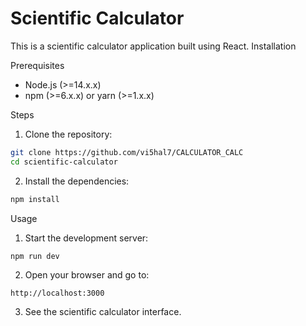 # Scientific Calculator

This is a scientific calculator application built using React.
Installation

Prerequisites

- Node.js (>=14.x.x)
- npm (>=6.x.x) or yarn (>=1.x.x)

Steps

1. Clone the repository:

```sh
git clone https://github.com/vi5hal7/CALCULATOR_CALC
cd scientific-calculator
```

2. Install the dependencies:

```sh
npm install
```



Usage

1. Start the development server:

```sh
npm run dev
```


2. Open your browser and go to:

```
http://localhost:3000
```

3. See the scientific calculator interface.


